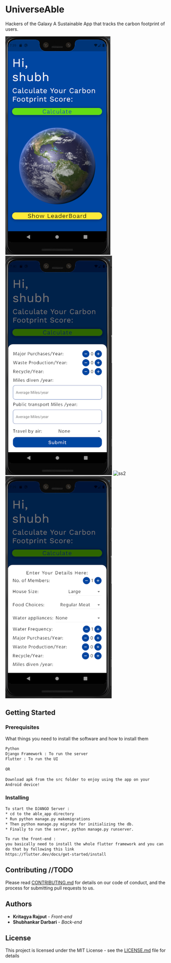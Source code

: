 # UniverseAble
Hackers of the Galaxy
A Sustainable App that tracks the carbon footprint of users. 

![ss1](/ss/unknown.png) ![ss3](/ss/unknown3.png)
![ss2](/ss/unknown1.png)![ss4](/ss/unknown2.png)


## Getting Started


### Prerequisites

What things you need to install the software and how to install them

```
Python
Django Framework : To run the server
Flutter : To run the UI

OR

Download apk from the src folder to enjoy using the app on your Android device!
```

### Installing


```
To start the DJANGO Server :
* cd to the able_app directory
* Run python manage.py makemigrations
* Then python manage.py migrate for initializing the db.
* Finally to run the server, python manage.py runserver.
```


```
To run the front-end :
you basically need to install the whole flutter framework and you can do that by following this link 
https://flutter.dev/docs/get-started/install
```


## Contributing //TODO

Please read [CONTRIBUTING.md](https://gist.github.com/PurpleBooth/b24679402957c63ec426) for details on our code of conduct, and the process for submitting pull requests to us.


## Authors 

* **Kritagya Rajput** - *Front-end*
* **Shubhankar Darbari** - *Back-end* 

## License

This project is licensed under the MIT License - see the [LICENSE.md](LICENSE.md) file for details
